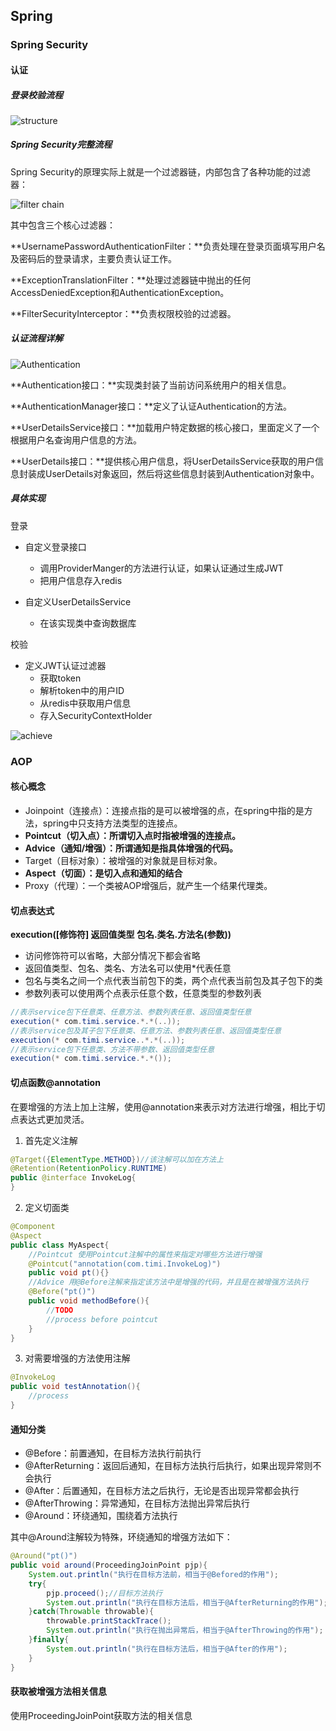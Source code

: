 ##  Spring

### Spring Security

#### 认证

##### 登录校验流程

 ![structure](./img/spring_security_structure.png)

##### Spring Security完整流程

Spring Security的原理实际上就是一个过滤器链，内部包含了各种功能的过滤器：

![filter chain](./img/spring_security_filterchain.png)

其中包含三个核心过滤器：

**UsernamePasswordAuthenticationFilter：**负责处理在登录页面填写用户名及密码后的登录请求，主要负责认证工作。

**ExceptionTranslationFilter：**处理过滤器链中抛出的任何AccessDeniedException和AuthenticationException。

**FilterSecurityInterceptor：**负责权限校验的过滤器。

##### 认证流程详解

![Authentication](./img/spring_security_authentication.png)

**Authentication接口：**实现类封装了当前访问系统用户的相关信息。

**AuthenticationManager接口：**定义了认证Authentication的方法。

**UserDetailsService接口：**加载用户特定数据的核心接口，里面定义了一个根据用户名查询用户信息的方法。

**UserDetails接口：**提供核心用户信息，将UserDetailsService获取的用户信息封装成UserDetails对象返回，然后将这些信息封装到Authentication对象中。

##### 具体实现

登录

- 自定义登录接口
  - 调用ProviderManger的方法进行认证，如果认证通过生成JWT
  - 把用户信息存入redis

- 自定义UserDetailsService
  - 在该实现类中查询数据库

校验

- 定义JWT认证过滤器
  - 获取token
  - 解析token中的用户ID
  - 从redis中获取用户信息
  - 存入SecurityContextHolder

![achieve](./img/spring_security_achieve.png)

### AOP

#### 核心概念

- Joinpoint（连接点）：连接点指的是可以被增强的点，在spring中指的是方法，spring中只支持方法类型的连接点。
- **Pointcut（切入点）：所谓切入点时指被增强的连接点。**
- **Advice（通知/增强）：所谓通知是指具体增强的代码。**
- Target（目标对象）：被增强的对象就是目标对象。
- **Aspect（切面）：是切入点和通知的结合**
- Proxy（代理）：一个类被AOP增强后，就产生一个结果代理类。

#### 切点表达式

**execution([修饰符] 返回值类型 包名.类名.方法名(参数))**

- 访问修饰符可以省略，大部分情况下都会省略
- 返回值类型、包名、类名、方法名可以使用*代表任意
- 包名与类名之间一个点代表当前包下的类，两个点代表当前包及其子包下的类
- 参数列表可以使用两个点表示任意个数，任意类型的参数列表

```java
//表示service包下任意类、任意方法、参数列表任意、返回值类型任意
execution(* com.timi.service.*.*(..));
//表示service包及其子包下任意类、任意方法、参数列表任意、返回值类型任意
execution(* com.timi.service..*.*(..));
//表示service包下任意类、方法不带参数、返回值类型任意
execution(* com.timi.service.*.*());
```

#### 切点函数@annotation

 在要增强的方法上加上注解，使用@annotation来表示对方法进行增强，相比于切点表达式更加灵活。

1. 首先定义注解

```java
@Target({ElementType.METHOD})//该注解可以加在方法上
@Retention(RetentionPolicy.RUNTIME)
public @interface InvokeLog{
}
```

2. 定义切面类

```java
@Component
@Aspect
public class MyAspect{
    //Pointcut 使用Pointcut注解中的属性来指定对哪些方法进行增强
    @Pointcut("annotation(com.timi.InvokeLog)")
    public void pt(){}
 	//Advice 用@Before注解来指定该方法中是增强的代码，并且是在被增强方法执行
    @Before("pt()")
    public void methodBefore(){
        //TODO
    	//process before pointcut
    }
}
```

3. 对需要增强的方法使用注解

```java
@InvokeLog
public void testAnnotation(){
    //process
}
```

#### 通知分类

- @Before：前置通知，在目标方法执行前执行
- @AfterReturning：返回后通知，在目标方法执行后执行，如果出现异常则不会执行
- @After：后置通知，在目标方法之后执行，无论是否出现异常都会执行
- @AfterThrowing：异常通知，在目标方法抛出异常后执行
- @Around：环绕通知，围绕着方法执行

其中@Around注解较为特殊，环绕通知的增强方法如下：

```java
@Around("pt()")
public void around(ProceedingJoinPoint pjp){
    System.out.println("执行在目标方法前，相当于@Befored的作用");
    try{
        pjp.proceed();//目标方法执行
        System.out.println("执行在目标方法后，相当于@AfterReturning的作用");
    }catch(Throwable throwable){
        throwable.printStackTrace();
        System.out.println("执行在抛出异常后，相当于@AfterThrowing的作用");
    }finally{
        System.out.println("执行在目标方法后，相当于@After的作用");
    }
}
```

#### 获取被增强方法相关信息

使用ProceedingJoinPoint获取方法的相关信息
